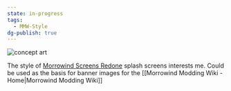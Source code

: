 ```yaml
---
state: in-progress
tags:
  - MMW-Style
dg-publish: true
---
```


![concept art](https://staticdelivery.nexusmods.com/mods/100/images/46259/46259-1546091290-775153688.jpeg)

The style of [Morrowind Screens Redone](https://www.nexusmods.com/morrowind/mods/46259?tab=images) splash screens interests me. Could be used as the basis for banner images for the [[Morrowind Modding Wiki - Home|Morrowind Modding Wiki]]
